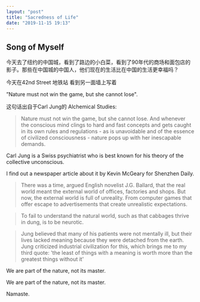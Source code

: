 ```yaml
---
layout: "post"
title: "Sacredness of Life"
date: "2019-11-15 19:13"
---
```

## Song of Myself



今天去了纽约的中国城，看到了路边的小白菜，看到了90年代的商场和面包店的影子。那些在中国城的中国人，他们现在的生活比在中国的生活更幸福吗？

今天在42nd Street 地铁站 看到另一面墙上写着

”Nature must not win the game, but she cannot lose".

这句话出自于Carl Jung的 Alchemical Studies:

> Nature must not win the game, but she cannot lose. And whenever the conscious mind clings to hard and fast concepts and gets caught in its own rules and regulations - as is unavoidable and of the essence of civilized consciousness - nature pops up with her inescapable demands.

Carl Jung is a Swiss psychiatrist who is best known for his theory of the collective unconscious.

I find out a newspaper article about it by Kevin McGeary for Shenzhen Daily.

> There was a time, argued English novelist J.G. Ballard, that the real world meant the external world of offices, factories and shops. But now, the external world is full of unreality. From computer games that offer escape to advertisements that create unrealistic expectations.

> To fail to understand the natural world, such as that cabbages thrive in dung, is to be neurotic.

> Jung believed that many of his patients were not mentally ill, but their lives lacked meaning because they were detached from the earth. Jung criticized industrial civilization for this, which brings me to my third quote: 'the least of things with a meaning is worth more than the greatest things without it'

We are part of the nature, not its master.

We are part of the nature, not its master.

Namaste.
